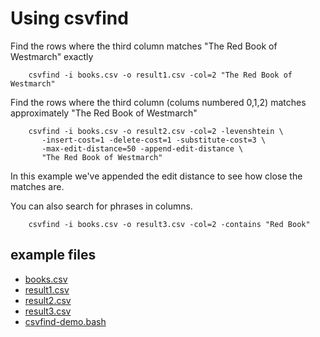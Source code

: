 
# Using csvfind

Find the rows where the third column matches "The Red Book of Westmarch" exactly

```shell
    csvfind -i books.csv -o result1.csv -col=2 "The Red Book of Westmarch"
```

Find the rows where the third column (colums numbered 0,1,2) matches approximately 
"The Red Book of Westmarch"

```shell
    csvfind -i books.csv -o result2.csv -col=2 -levenshtein \
       -insert-cost=1 -delete-cost=1 -substitute-cost=3 \
       -max-edit-distance=50 -append-edit-distance \
       "The Red Book of Westmarch"
```

In this example we've appended the edit distance to see how close the matches are.

You can also search for phrases in columns.

```shell
    csvfind -i books.csv -o result3.csv -col=2 -contains "Red Book"
```

## example files

- [books.csv](books.csv)
- [result1.csv](result1.csv)
- [result2.csv](result2.csv)
- [result3.csv](result3.csv)
- [csvfind-demo.bash](csvfind-demo.bash)

